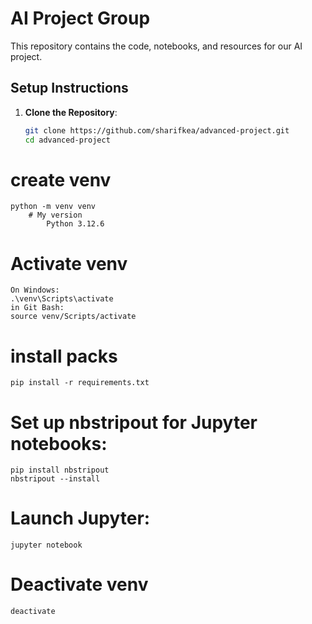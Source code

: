 # AI Project Group

This repository contains the code, notebooks, and resources for our AI project.

## Setup Instructions

1. **Clone the Repository**:
   ```bash
   git clone https://github.com/sharifkea/advanced-project.git
   cd advanced-project
# create venv
    python -m venv venv    
        # My version
            Python 3.12.6
# Activate venv
    On Windows:
    .\venv\Scripts\activate
    in Git Bash:
    source venv/Scripts/activate
# install packs
    pip install -r requirements.txt
# Set up nbstripout for Jupyter notebooks:
    pip install nbstripout
    nbstripout --install
# Launch Jupyter:
    jupyter notebook
# Deactivate venv
    deactivate